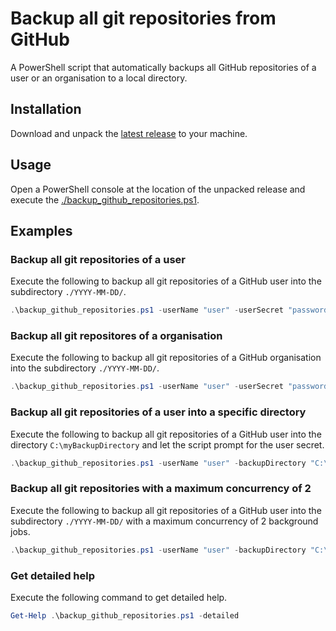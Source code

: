 # Backup all git repositories from GitHub
A PowerShell script that automatically backups all GitHub repositories of a user or an organisation to a local directory.

## Installation
Download and unpack the [latest release](https://github.com/countzero/backup_github_repositories/releases/latest) to your machine.

## Usage
Open a PowerShell console at the location of the unpacked release and execute the [./backup_github_repositories.ps1](https://github.com/countzero/backup_github_repositories/blob/master/backup_github_repositories.ps1).

## Examples

### Backup all git repositories of a user
Execute the following to backup all git repositories of a GitHub user into the subdirectory `./YYYY-MM-DD/`.
```PowerShell
.\backup_github_repositories.ps1 -userName "user" -userSecret "password"
```

### Backup all git repositores of a organisation
Execute the following to backup all git repositories of a GitHub organisation into the subdirectory `./YYYY-MM-DD/`.
```PowerShell
.\backup_github_repositories.ps1 -userName "user" -userSecret "password" -organisationName "organisation"
```

### Backup all git repositories of a user into a specific directory
Execute the following to backup all git repositories of a GitHub user into the directory `C:\myBackupDirectory` and let the script prompt for the user secret.
```PowerShell
.\backup_github_repositories.ps1 -userName "user" -backupDirectory "C:\myBackupDirectory"
```

### Backup all git repositories with a maximum concurrency of 2
Execute the following to backup all git repositories of a GitHub user into the subdirectory `./YYYY-MM-DD/` with a maximum concurrency of 2 background jobs.
```PowerShell
.\backup_github_repositories.ps1 -userName "user" -backupDirectory "C:\myBackupDirectory" -maxConcurrency 2
```

### Get detailed help
Execute the following command to get detailed help.
```PowerShell
Get-Help .\backup_github_repositories.ps1 -detailed
```
